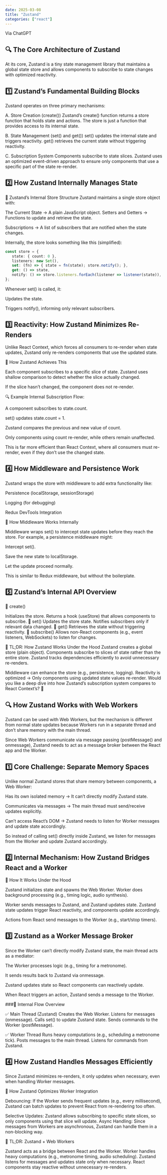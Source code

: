```yaml
---
date: 2025-03-08
title: "Zustand"
categories: ["react"]
---
```



Via ChatGPT

## 🔍 The Core Architecture of Zustand
At its core, Zustand is a tiny state management library that maintains a global state store and allows components to subscribe to state changes with optimized reactivity.

## 1️⃣ Zustand’s Fundamental Building Blocks
Zustand operates on three primary mechanisms:

A. Store Creation (create())
Zustand’s create() function returns a store function that holds state and actions.
The store is just a function that provides access to its internal state.

B. State Management (set() and get())
set() updates the internal state and triggers reactivity.
get() retrieves the current state without triggering reactivity.

C. Subscription System
Components subscribe to state slices.
Zustand uses an optimized event-driven approach to ensure only components that use a specific part of the state re-render.

## 2️⃣ How Zustand Internally Manages State

🔹 Zustand’s Internal Store Structure
Zustand maintains a single store object with:

The Current State → A plain JavaScript object.
Setters and Getters → Functions to update and retrieve the state.

Subscriptions → A list of subscribers that are notified when the state changes.

Internally, the store looks something like this (simplified):

 ```ts
const store = {
    state: { count: 0 },
    listeners: new Set(),
    set: (fn) => { state = fn(state); store.notify(); },
    get: () => state,
    notify: () => store.listeners.forEach(listener => listener(state)),
};
```
Whenever set() is called, it:

Updates the state.

Triggers notify(), informing only relevant subscribers.

## 3️⃣ Reactivity: How Zustand Minimizes Re-Renders
Unlike React Context, which forces all consumers to re-render when state updates, Zustand only re-renders components that use the updated state.

🔹 How Zustand Achieves This

Each component subscribes to a specific slice of state.
Zustand uses shallow comparison to detect whether the slice actually changed.

If the slice hasn’t changed, the component does not re-render.

🔍 Example Internal Subscription Flow:

A component subscribes to state.count.

set() updates state.count = 1.

Zustand compares the previous and new value of count.

Only components using count re-render, while others remain unaffected.

This is far more efficient than React Context, where all consumers must re-render, even if they don’t use the changed state.

## 4️⃣ How Middleware and Persistence Work

Zustand wraps the store with middleware to add extra functionality like:

Persistence (localStorage, sessionStorage)

Logging (for debugging)

Redux DevTools Integration

🔹 How Middleware Works Internally

Middleware wraps set() to intercept state updates before they reach the store. For example, a persistence middleware might:

Intercept set().

Save the new state to localStorage.

Let the update proceed normally.

This is similar to Redux middleware, but without the boilerplate.

## 5️⃣ Zustand’s Internal API Overview

🔹 create()

Initializes the store.
Returns a hook (useStore) that allows components to subscribe.
🔹 set()
Updates the store state.
Notifies subscribers only if relevant data changed.
🔹 get()
Retrieves the state without triggering reactivity.
🔹 subscribe()
Allows non-React components (e.g., event listeners, WebSockets) to listen for changes.

🚀 TL;DR: How Zustand Works Under the Hood
Zustand creates a global store (plain object).
Components subscribe to slices of state rather than the entire store.
Zustand tracks dependencies efficiently to avoid unnecessary re-renders.

Middleware can enhance the store (e.g., persistence, logging).
Reactivity is optimized → Only components using updated state values re-render.
Would you like a deep dive into how Zustand’s subscription system compares to React Context’s? 🚀

## 🔍 How Zustand Works with Web Workers

Zustand can be used with Web Workers, but the mechanism is different from normal state updates because Workers run in a separate thread and don’t share memory with the main thread.

Since Web Workers communicate via message passing (postMessage() and onmessage), Zustand needs to act as a message broker between the React app and the Worker.

## 1️⃣ Core Challenge: Separate Memory Spaces

Unlike normal Zustand stores that share memory between components, a Web Worker:

Has its own isolated memory → It can’t directly modify Zustand state.

Communicates via messages → The main thread must send/receive updates explicitly.

Can’t access React’s DOM → Zustand needs to listen for Worker messages and update state accordingly.

So instead of calling set() directly inside Zustand, we listen for messages from the Worker and update Zustand accordingly.

## 2️⃣ Internal Mechanism: How Zustand Bridges React and a Worker

🔹 How It Works Under the Hood

Zustand initializes state and spawns the Web Worker.
Worker does background processing (e.g., timing logic, audio synthesis).

Worker sends messages to Zustand, and Zustand updates state.
Zustand state updates trigger React reactivity, and components update accordingly.

Actions from React send messages to the Worker (e.g., start/stop timers).

## 3️⃣ Zustand as a Worker Message Broker

Since the Worker can’t directly modify Zustand state, the main thread acts as a mediator:

The Worker processes logic (e.g., timing for a metronome).

It sends results back to Zustand via onmessage.

Zustand updates state so React components can reactively update.

When React triggers an action, Zustand sends a message to the Worker.

###🔹 Internal Flow Overview

✅ Main Thread (Zustand)
Creates the Web Worker.
Listens for messages (onmessage).
Calls set() to update Zustand state.
Sends commands to the Worker (postMessage).

✅ Worker Thread
Runs heavy computations (e.g., scheduling a metronome tick).
Posts messages to the main thread.
Listens for commands from Zustand.

## 4️⃣ How Zustand Handles Messages Efficiently

Since Zustand minimizes re-renders, it only updates when necessary, even when handling Worker messages.

🔹 How Zustand Optimizes Worker Integration

Debouncing: If the Worker sends frequent updates (e.g., every millisecond), Zustand can batch updates to prevent React from re-rendering too often.

Selective Updates: Zustand allows subscribing to specific state slices, so only components using that slice will update.
Async Handling: Since messages from Workers are asynchronous, Zustand can handle them in a non-blocking way.

🚀 TL;DR: Zustand + Web Workers

Zustand acts as a bridge between React and the Worker.
Worker handles heavy computations (e.g., metronome timing, audio scheduling).
Zustand listens for messages and updates state only when necessary.
React components stay reactive without unnecessary re-renders.
